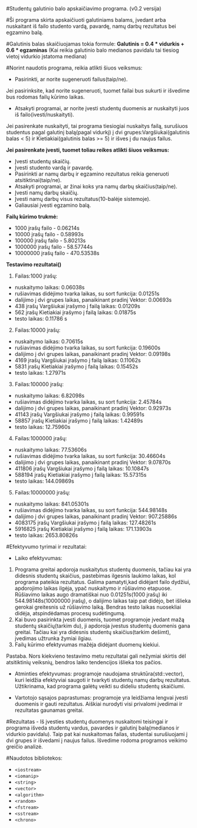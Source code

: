 #Studentų galutinio balo apskaičiavimo programa. (v0.2 versija)

#Ši programa skirta apskaičiuoti galutiniams balams, įvedant arba nuskaitant iš failo studento vardą, pavardę, namų darbų rezultatus bei egzamino balą.

#Galutinis balas skaičiuojamas tokia formule: **Galutinis = 0.4 * vidurkis + 0.6 * egzaminas** (Kai reikia galutinio balo medianos pavidalu tai tiesiog vietoj vidurkio įstatoma mediana)

#Norint naudotis programa, reikia atlikti šiuos veiksmus:
- Pasirinkti, ar norite sugeneruoti failus(taip/ne).

Jei pasirinksite, kad norite sugeneruoti, tuomet failai bus sukurti ir išvedime bus rodomas failų kūrimo laikas.
  
- Atsakyti programai, ar norite įvesti studentų duomenis ar nuskaityti juos iš failo(ivesti/nuskaityti).
  
Jei pasirenkate nuskaityti, tai programa tiesiogiai nuskaitys failą, surušiuos studentus pagal galutinį balą(pagal vidurkį) į dvi grupes:Vargšiukai(galutinis balas < 5) ir Kietiakiai(galutinis balas >= 5) ir išves į du naujus failus. 
  
  **Jei pasirenkate įvesti, tuomet toliau reikes atlikti šiuos veiksmus:**
- Įvesti studentų skaičių.
- Įvesti studento vardą ir pavardę.
- Pasirinkti ar namų darbų ir egzamino rezultatus reikia generuoti atsitiktinai(taip/ne).
- Atsakyti programai, ar žinai koks yra namų darbų skaičius(taip/ne).
- Įvesti namų darbų skaičių.
- Įvesti namų darbų visus rezultatus(10-balėje sistemoje).
- Galiausiai įvesti egzamino balą.

**Failų kūrimo trukmė:**
- 1000 įrašų failo - 0.06214s
- 10000 įrašų failo - 0.58993s
- 100000 įrašų failo - 5.80213s
- 1000000 įrašų failo - 58.57744s
- 10000000 įrašų failo - 470.53538s

**Testavimo rezultatai()**
1. Failas:1000 įrašų:
- nuskaitymo laikas: 0.06038s
- rušiavimas didėjimo tvarka laikas, su sort funkcija:  0.01251s  
- dalijimo į dvi grupes laikas, panaikinant pradinį Vektor: 0.00693s 
- 438 įrašų Vargšiukai įrašymo į failą laikas: 0.01209s
- 562 įrašų Kietiakiai įrašymo į failą laikas: 0.01875s 
- testo laikas: 0.11786 s
2. Failas:10000 įrašų:
- nuskaitymo laikas:  0.70615s
- rušiavimas didėjimo tvarka laikas, su sort funkcija: 0.19600s
- dalijimo į dvi grupes laikas, panaikinant pradinį Vektor: 0.09198s
- 4169 įrašų Vargšiukai įrašymo į failą laikas: 0.11062s
- 5831 įrašų Kietiakiai įrašymo į failą laikas: 0.15452s
- testo laikas: 1.27971s
3. Failas:100000 įrašų:
- nuskaitymo laikas: 6.82098s
- rušiavimas didėjimo tvarka laikas, su sort funkcija: 2.45784s
- dalijimo į dvi grupes laikas, panaikinant pradinį Vektor:  0.92973s
- 41143 įrašų Vargšiukai įrašymo į failą laikas:  0.99591s
- 58857 įrašų Kietiakiai įrašymo į failą laikas:  1.42489s
- testo laikas: 12.75960s
4. Failas:1000000 įrašų:
- nuskaitymo laikas: 77.53606s
- rušiavimas didėjimo tvarka laikas, su sort funkcija: 30.46604s
- dalijimo į dvi grupes laikas, panaikinant pradinį Vektor: 9.07870s
- 411806 įrašų Vargšiukai įrašymo į failą laikas: 10.10847s
- 588194 įrašų Kietiakiai įrašymo į failą laikas: 15.57315s
- testo laikas: 144.09869s
5. Failas:10000000 įrašų:
- nuskaitymo laikas: 841.05301s
- rušiavimas didėjimo tvarka laikas, su sort funkcija: 544.98148s
- dalijimo į dvi grupes laikas, panaikinant pradinį Vektor: 907.25886s
- 4083175 įrašų Vargšiukai įrašymo į failą laikas: 127.48261s
- 5916825 įrašų Kietiakiai įrašymo į failą laikas: 171.13903s
- testo laikas: 2653.80826s

#Efektyvumo tyrimai ir rezultatai: 
- Laiko efektyvumas:
1. Programa greitai apdoroja nuskaitytus studentų duomenis, tačiau kai yra didesnis studentų skaičius, pastebimas ilgesnis laukimo laikas, kol programa pateikia rezultatus. Galima pamatyti,kad didėjant failo dydžiui, apdorojimo laikas ilgėja, ypač nuskaitymo ir rūšiavimo etapuose. Rūšiavimo laikas augo dramatiškai nuo 0.01251s(1000 įrašų) iki 544.98148s(10000000 įrašų), o dalijimo laikas taip pat didėjo, bet išlieka gerokai greitesnis už rūšiavimo laiką. Bendras testo laikas nuosekliai didėja, atspindėdamas procesų sudėtingumą.
2. Kai buvo pasirinkta įvesti duomenis, tuomet programoje įvedant mažą studentų skaičių(tarkim du), ji apdoroja įvestus studentų duomenis gana greitai. Tačiau kai yra didesnis studentų skaičius(tarkim dešimt), įvedimas užtrunka žymiai ilgiau.
3. Failų kūrimo efektyvumas mažėja didėjant duomenų kiekiui.

Pastaba. Nors kiekvieno testavimo metu rezultatai gali nežymiai skirtis dėl atsitiktinių veiksnių, bendros laiko tendencijos išlieka tos pačios.

- Atminties efektyvumas: programoje naudojama struktūra(std::vector), kuri leidžia efektyviai saugoti ir tvarkyti studentų namų darbų rezultatus. Užtikrinama, kad programa galėtų veikti su dideliu studentų skaičiumi.
  
- Vartotojo sąsajos paprastumas: programoje yra leidžiama lengvai įvesti duomenis ir gauti rezultatus. Aiškiai nurodyti visi privalomi įvedimai ir rezultatas gaunamas greitai.

#Rezultatas - Iš įvesties studentų duomenys nuskaitomi teisingai ir programa išveda studentų vardus, pavardes ir galutinį balą(medianos ir vidurkio pavidalu). Taip pat kai nuskaitomas failas, studentai surušiuojami į dvi grupes ir išvedami į naujus failus. Išvedime rodoma programos veikimo greičio analizė.

#Naudotos bibliotekos:
- `<iostream>`
- `<iomanip>`
- `<string>`
- `<vector>`
- `<algorithm>`
- `<random>`
- `<fstream>`
- `<sstream>`
- `<chrono>`
